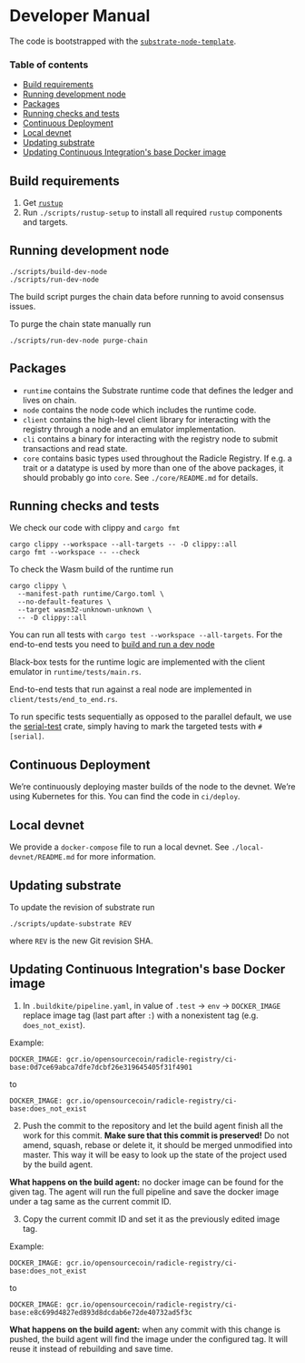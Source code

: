Developer Manual
================

The code is bootstrapped with the [`substrate-node-template`][node-template].

[node-template]: https://github.com/substrate-developer-hub/substrate-node-template

### Table of contents

<!-- toc -->

- [Build requirements](#build-requirements)
- [Running development node](#running-development-node)
- [Packages](#packages)
- [Running checks and tests](#running-checks-and-tests)
- [Continuous Deployment](#continuous-deployment)
- [Local devnet](#local-devnet)
- [Updating substrate](#updating-substrate)
- [Updating Continuous Integration's base Docker image](#updating-continuous-integrations-base-docker-image)

<!-- tocstop -->

Build requirements
------------------

1. Get [`rustup`][rustup-install]
2. Run `./scripts/rustup-setup` to install all required `rustup` components and
   targets.

[rustup-install]: https://github.com/rust-lang/rustup.rs#installation


Running development node
------------------------

~~~
./scripts/build-dev-node
./scripts/run-dev-node
~~~

The build script purges the chain data before running to avoid consensus issues.

To purge the chain state manually run

~~~
./scripts/run-dev-node purge-chain
~~~


Packages
--------

* `runtime` contains the Substrate runtime code that defines the ledger and
  lives on chain.
* `node` contains the node code which includes the runtime code.
* `client` contains the high-level client library for interacting with the
  registry through a node and an emulator implementation.
* `cli` contains a binary for interacting with the registry node to submit
  transactions and read state.
* `core` contains basic types used throughout the Radicle Registry.
  If e.g. a trait or a datatype is used by more than one of the above packages,
  it should probably go into `core`. See `./core/README.md` for details.


Running checks and tests
------------------------

We check our code with clippy and `cargo fmt`
```
cargo clippy --workspace --all-targets -- -D clippy::all
cargo fmt --workspace -- --check
```

To check the Wasm build of the runtime run
```
cargo clippy \
  --manifest-path runtime/Cargo.toml \
  --no-default-features \
  --target wasm32-unknown-unknown \
  -- -D clippy::all
```

You can run all tests with `cargo test --workspace --all-targets`. For the
end-to-end tests you need to [build and run a dev
node](#running-development-node)

Black-box tests for the runtime logic are implemented with the client emulator
in `runtime/tests/main.rs`.

End-to-end tests that run against a real node are implemented in
`client/tests/end_to_end.rs`.

To run specific tests sequentially as opposed to the parallel default,
we use the [serial-test](https://crates.io/crates/serial_test) crate, simply
having to mark the targeted tests with `#[serial]`.

Continuous Deployment
---------------------

We’re continuously deploying master builds of the node to the devnet. We’re
using Kubernetes for this. You can find the code in `ci/deploy`.


Local devnet
------------

We provide a `docker-compose` file to run a local devnet. See
`./local-devnet/README.md` for more information.


Updating substrate
------------------

To update the revision of substrate run
~~~
./scripts/update-substrate REV
~~~
where `REV` is the new Git revision SHA.


Updating Continuous Integration's base Docker image
---------------------------------------------------

1. In `.buildkite/pipeline.yaml`, in value of `.test` -> `env` -> `DOCKER_IMAGE` replace image tag (last part after `:`) with a nonexistent tag (e.g. `does_not_exist`).

Example:
```
DOCKER_IMAGE: gcr.io/opensourcecoin/radicle-registry/ci-base:0d7ce69abca7dfe7dcbf26e319645405f31f4901
```
to
```
DOCKER_IMAGE: gcr.io/opensourcecoin/radicle-registry/ci-base:does_not_exist
```

2. Push the commit to the repository and let the build agent finish all the work for this commit. **Make sure that this commit is preserved!** Do not amend, squash, rebase or delete it, it should be merged unmodified into master. This way it will be easy to look up the state of the project used by the build agent.

**What happens on the build agent:** no docker image can be found for the given tag. The agent will run the full pipeline and save the docker image under a tag same as the current commit ID.

3. Copy the current commit ID and set it as the previously edited image tag.

Example:
```
DOCKER_IMAGE: gcr.io/opensourcecoin/radicle-registry/ci-base:does_not_exist
```
to
```
DOCKER_IMAGE: gcr.io/opensourcecoin/radicle-registry/ci-base:e8c699d4827ed893d8dcdab6e72de40732ad5f3c
```

**What happens on the build agent:** when any commit with this change is pushed, the build agent will find the image under the configured tag. It will reuse it instead of rebuilding and save time.
